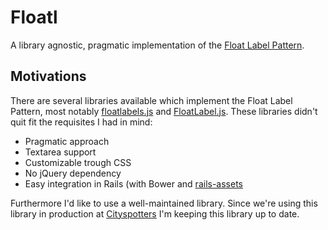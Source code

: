 # Floatl

A library agnostic, pragmatic implementation of the [Float Label Pattern](http://mds.is/float-label-pattern/).

## Motivations

There are several libraries available which implement the Float Label Pattern, most notably [floatlabels.js](https://github.com/clubdesign/floatlabels.js) and [FloatLabel.js](https://github.com/m10l/FloatLabel.js). These libraries didn't quit fit the requisites I had in mind:

- Pragmatic approach
- Textarea support
- Customizable trough CSS
- No jQuery dependency
- Easy integration in Rails (with Bower and [rails-assets](https://www.rails-assets.org)

Furthermore I'd like to use a well-maintained library. Since we're using this library in production at [Cityspotters](https://www.cityspotters.com) I'm keeping this library up to date.
